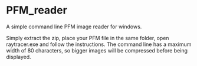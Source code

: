 # PFM_reader
A simple command line PFM image reader for windows.

Simply extract the zip, place your PFM file in the same folder, open raytracer.exe and follow the instructions.
The command line has a maximum width of 80 characters, so bigger images will be compressed before being displayed.
